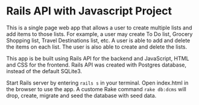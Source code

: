 # Rails API with Javascript Project

This is a single page web app that allows a user to create multiple lists and add items to those lists. For example, a user may create To Do list, Grocery Shopping list, Travel Destinations list, etc. A user is able to add and delete the items on each list. The user is also able to create and delete the lists.

This app is be built using Rails API for the backend and JavaScript, HTML and CSS for the frontend. Rails API was created with Postgres database, instead of the default SQLite3.

Start Rails server by entering `rails s` in your terminal. Open index.html in the browser to use the app. A custome Rake command `rake db:dcms` will drop, create, migrate and seed the database with seed data.

